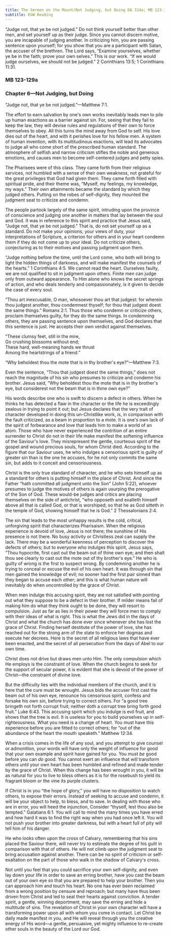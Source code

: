 ```yaml
---
title: The Sermon on the Mount/Not Judging, but Doing DA 314a; MB 123-129a
subtitle: EGW Reading
---
```


“Judge not, that ye be not judged.” Do not think yourself better than other men, and set yourself up as their judge. Since you cannot discern motive, you are incapable of judging another. In criticizing him, you are passing sentence upon yourself; for you show that you are a participant with Satan, the accuser of the brethren. The Lord says, “Examine yourselves, whether ye be in the faith; prove your own selves.” This is our work. “If we would judge ourselves, we should not be judged.” 2 Corinthians 13:5; 1 Corinthians 11:31.

### MB 123-129a

### Chapter 6—Not Judging, but Doing

“Judge not, that ye be not judged.”—Matthew 7:1.

The effort to earn salvation by one's own works inevitably leads men to pile up human exactions as a barrier against sin. For, seeing that they fail to keep the law, they will devise rules and regulations of their own to force themselves to obey. All this turns the mind away from God to self. His love dies out of the heart, and with it perishes love for his fellow men. A system of human invention, with its multitudinous exactions, will lead its advocates to judge all who come short of the prescribed human standard. The atmosphere of selfish and narrow criticism stifles the noble and generous emotions, and causes men to become self-centered judges and petty spies.

The Pharisees were of this class. They came forth from their religious services, not humbled with a sense of their own weakness, not grateful for the great privileges that God had given them. They came forth filled with spiritual pride, and their theme was, “Myself, my feelings, my knowledge, my ways.” Their own attainments became the standard by which they judged others. Putting on the robes of self-dignity, they mounted the judgment seat to criticize and condemn.

The people partook largely of the same spirit, intruding upon the province of conscience and judging one another in matters that lay between the soul and God. It was in reference to this spirit and practice that Jesus said, “Judge not, that ye be not judged.” That is, do not set yourself up as a standard. Do not make your opinions, your views of duty, your interpretations of Scripture, a criterion for others and in your heart condemn them if they do not come up to your ideal. Do not criticize others, conjecturing as to their motives and passing judgment upon them.

“Judge nothing before the time, until the Lord come, who both will bring to light the hidden things of darkness, and will make manifest the counsels of the hearts.” 1 Corinthians 4:5. We cannot read the heart. Ourselves faulty, we are not qualified to sit in judgment upon others. Finite men can judge only from outward appearance. To Him alone who knows the secret springs of action, and who deals tenderly and compassionately, is it given to decide the case of every soul.

“Thou art inexcusable, O man, whosoever thou art that judgest: for wherein thou judgest another, thou condemnest thyself; for thou that judgest doest the same things.” Romans 2:1. Thus those who condemn or criticize others, proclaim themselves guilty, for they do the same things. In condemning others, they are passing sentence upon themselves, and God declares that this sentence is just. He accepts their own verdict against themselves.

“These clumsy feet, still in the mire,\
Go crushing blossoms without end;\
These hard, well-meaning hands we thrust\
Among the heartstrings of a friend.”

“Why beholdest thou the mote that is in thy brother's eye?”—Matthew 7:3.

Even the sentence, “Thou that judgest doest the same things,” does not reach the magnitude of his sin who presumes to criticize and condemn his brother. Jesus said, “Why beholdest thou the mote that is in thy brother's eye, but considerest not the beam that is in thine own eye?”

His words describe one who is swift to discern a defect in others. When he thinks he has detected a flaw in the character or the life he is exceedingly zealous in trying to point it out; but Jesus declares that the very trait of character developed in doing this un-Christlike work, is, in comparison with the fault criticized, as a beam in proportion to a mote. It is one's own lack of the spirit of forbearance and love that leads him to make a world of an atom. Those who have never experienced the contrition of an entire surrender to Christ do not in their life make manifest the softening influence of the Saviour's love. They misrepresent the gentle, courteous spirit of the gospel and wound precious souls, for whom Christ died. According to the figure that our Saviour uses, he who indulges a censorious spirit is guilty of greater sin than is the one he accuses, for he not only commits the same sin, but adds to it conceit and censoriousness.

Christ is the only true standard of character, and he who sets himself up as a standard for others is putting himself in the place of Christ. And since the Father “hath committed all judgment unto the Son” (John 5:22), whoever presumes to judge the motives of others is again usurping the prerogative of the Son of God. These would-be judges and critics are placing themselves on the side of antichrist, “who opposeth and exalteth himself above all that is called God, or that is worshiped; so that he as God sitteth in the temple of God, showing himself that he is God.” 2 Thessalonians 2:4.

The sin that leads to the most unhappy results is the cold, critical, unforgiving spirit that characterizes Pharisaism. When the religious experience is devoid of love, Jesus is not there; the sunshine of His presence is not there. No busy activity or Christless zeal can supply the lack. There may be a wonderful keenness of perception to discover the defects of others; but to everyone who indulges this spirit, Jesus says, “Thou hypocrite, first cast out the beam out of thine own eye; and then shalt thou see clearly to cast out the mote out of thy brother's eye.” He who is guilty of wrong is the first to suspect wrong. By condemning another he is trying to conceal or excuse the evil of his own heart. It was through sin that men gained the knowledge of evil; no sooner had the first pair sinned than they began to accuse each other; and this is what human nature will inevitably do when uncontrolled by the grace of Christ.

When men indulge this accusing spirit, they are not satisfied with pointing out what they suppose to be a defect in their brother. If milder means fail of making him do what they think ought to be done, they will resort to compulsion. Just as far as lies in their power they will force men to comply with their ideas of what is right. This is what the Jews did in the days of Christ and what the church has done ever since whenever she has lost the grace of Christ. Finding herself destitute of the power of love, she has reached out for the strong arm of the state to enforce her dogmas and execute her decrees. Here is the secret of all religious laws that have ever been enacted, and the secret of all persecution from the days of Abel to our own time.

Christ does not drive but draws men unto Him. The only compulsion which He employs is the constraint of love. When the church begins to seek for the support of secular power, it is evident that she is devoid of the power of Christ—the constraint of divine love.

But the difficulty lies with the individual members of the church, and it is here that the cure must be wrought. Jesus bids the accuser first cast the beam out of his own eye, renounce his censorious spirit, confess and forsake his own sin, before trying to correct others. For “a good tree bringeth not forth corrupt fruit; neither doth a corrupt tree bring forth good fruit.” Luke 6:43. This accusing spirit which you indulge is evil fruit, and shows that the tree is evil. It is useless for you to build yourselves up in self-righteousness. What you need is a change of heart. You must have this experience before you are fitted to correct others; for “out of the abundance of the heart the mouth speaketh.” Matthew 12:34.

When a crisis comes in the life of any soul, and you attempt to give counsel or admonition, your words will have only the weight of influence for good that your own example and spirit have gained for you. You must _be_ good before you can _do_ good. You cannot exert an influence that will transform others until your own heart has been humbled and refined and made tender by the grace of Christ. When this change has been wrought in you, it will be as natural for you to live to bless others as it is for the rosebush to yield its fragrant bloom or the vine its purple clusters.

If Christ is in you “the hope of glory,” you will have no disposition to watch others, to expose their errors. Instead of seeking to accuse and condemn, it will be your object to help, to bless, and to save. In dealing with those who are in error, you will heed the injunction, Consider “thyself, lest thou also be tempted.” Galatians 6:1. You will call to mind the many times you have erred and how hard it was to find the right way when you had once left it. You will not push your brother into greater darkness, but with a heart full of pity will tell him of his danger.

He who looks often upon the cross of Calvary, remembering that his sins placed the Saviour there, will never try to estimate the degree of his guilt in comparison with that of others. He will not climb upon the judgment seat to bring accusation against another. There can be no spirit of criticism or self-exaltation on the part of those who walk in the shadow of Calvary's cross.

Not until you feel that you could sacrifice your own self-dignity, and even lay down your life in order to save an erring brother, have you cast the beam out of your own eye so that you are prepared to help your brother. Then you can approach him and touch his heart. No one has ever been reclaimed from a wrong position by censure and reproach; but many have thus been driven from Christ and led to seal their hearts against conviction. A tender spirit, a gentle, winning deportment, may save the erring and hide a multitude of sins. The revelation of Christ in your own character will have a transforming power upon all with whom you come in contact. Let Christ be daily made manifest in you, and He will reveal through you the creative energy of His word—a gentle, persuasive, yet mighty influence to re-create other souls in the beauty of the Lord our God.